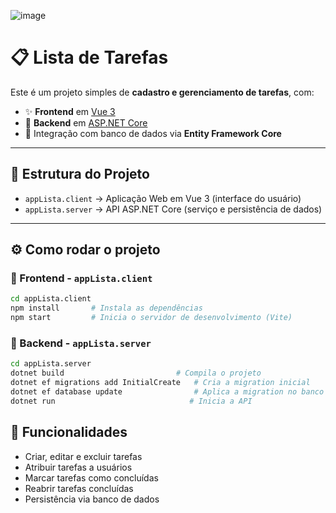 ![image](https://github.com/user-attachments/assets/f96a1d0d-87f4-4253-b3ca-89dd80df0115)

# 📋 Lista de Tarefas

Este é um projeto simples de **cadastro e gerenciamento de tarefas**, com:

- ✨ **Frontend** em [Vue 3](https://vuejs.org/)
- 🚀 **Backend** em [ASP.NET Core](https://learn.microsoft.com/aspnet/core)
- 💾 Integração com banco de dados via **Entity Framework Core**

---

## 📁 Estrutura do Projeto

- `appLista.client` → Aplicação Web em Vue 3 (interface do usuário)
- `appLista.server` → API ASP.NET Core (serviço e persistência de dados)

---

## ⚙️ Como rodar o projeto

### 🔷 Frontend - `appLista.client`

```bash
cd appLista.client
npm install       # Instala as dependências
npm start         # Inicia o servidor de desenvolvimento (Vite)
```


### 🔶 Backend - `appLista.server`

```bash
cd appLista.server
dotnet build                         # Compila o projeto
dotnet ef migrations add InitialCreate   # Cria a migration inicial
dotnet ef database update                # Aplica a migration no banco de dados
dotnet run                              # Inicia a API
```


## 📝 Funcionalidades

- Criar, editar e excluir tarefas
- Atribuir tarefas a usuários
- Marcar tarefas como concluídas
- Reabrir tarefas concluídas
- Persistência via banco de dados
